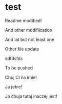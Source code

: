 test
====

Readme modified!

And other modifiication

And lat but not least one


Other file update



sdfdsfds 


To be pushed


Chuj CI na imie!

Ja jebie!

Ja chuja tutaj inaczej jest!